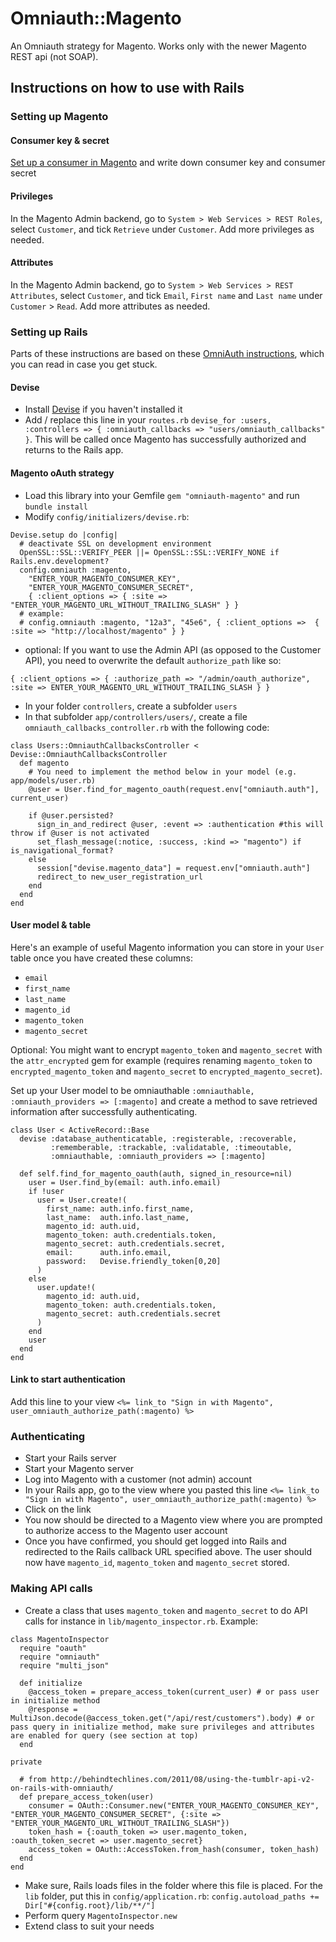 # Omniauth::Magento

An Omniauth strategy for Magento. Works only with the newer Magento REST api (not SOAP).

## Instructions on how to use with Rails

### Setting up Magento

#### Consumer key & secret

[Set up a consumer in Magento](http://www.magentocommerce.com/api/rest/authentication/oauth_configuration.html) and write down consumer key and consumer secret

#### Privileges

In the Magento Admin backend, go to `System > Web Services > REST Roles`, select `Customer`, and tick `Retrieve` under `Customer`. Add more privileges as needed.

#### Attributes

In the Magento Admin backend, go to `System > Web Services > REST Attributes`, select `Customer`, and tick `Email`, `First name` and `Last name` under `Customer` > `Read`. Add more attributes as needed.

### Setting up Rails

Parts of these instructions are based on these [OmniAuth instructions](https://github.com/plataformatec/devise/wiki/OmniAuth:-Overview), which you can read in case you get stuck.

#### Devise

* Install [Devise](https://github.com/plataformatec/devise) if you haven't installed it
* Add / replace this line in your `routes.rb` `devise_for :users, :controllers => { :omniauth_callbacks => "users/omniauth_callbacks" }`. This will be called once Magento has successfully authorized and returns to the Rails app.

#### Magento oAuth strategy

* Load this library into your Gemfile `gem "omniauth-magento"` and run `bundle install`
* Modify `config/initializers/devise.rb`:

```
Devise.setup do |config|
  # deactivate SSL on development environment
  OpenSSL::SSL::VERIFY_PEER ||= OpenSSL::SSL::VERIFY_NONE if Rails.env.development? 
  config.omniauth :magento,
    "ENTER_YOUR_MAGENTO_CONSUMER_KEY",
    "ENTER_YOUR_MAGENTO_CONSUMER_SECRET",
    { :client_options => { :site => "ENTER_YOUR_MAGENTO_URL_WITHOUT_TRAILING_SLASH" } }
  # example:
  # config.omniauth :magento, "12a3", "45e6", { :client_options =>  { :site => "http://localhost/magento" } }  
```

* optional: If you want to use the Admin API (as opposed to the Customer API), you need to overwrite the default `authorize_path` like so:

```
{ :client_options => { :authorize_path => "/admin/oauth_authorize", :site => ENTER_YOUR_MAGENTO_URL_WITHOUT_TRAILING_SLASH } }
```

* In your folder `controllers`, create a subfolder `users`
* In that subfolder `app/controllers/users/`, create a file `omniauth_callbacks_controller.rb` with the following code:

```
class Users::OmniauthCallbacksController < Devise::OmniauthCallbacksController
  def magento
    # You need to implement the method below in your model (e.g. app/models/user.rb)
    @user = User.find_for_magento_oauth(request.env["omniauth.auth"], current_user)

    if @user.persisted?
      sign_in_and_redirect @user, :event => :authentication #this will throw if @user is not activated
      set_flash_message(:notice, :success, :kind => "magento") if is_navigational_format?
    else
      session["devise.magento_data"] = request.env["omniauth.auth"]
      redirect_to new_user_registration_url
    end
  end
end
```

#### User model & table

Here's an example of useful Magento information you can store in your `User` table once you have created these columns:
* `email`
* `first_name`
* `last_name`
* `magento_id`
* `magento_token`
* `magento_secret`

Optional: You might want to encrypt `magento_token` and `magento_secret` with the `attr_encrypted` gem for example (requires renaming `magento_token` to `encrypted_magento_token` and `magento_secret` to `encrypted_magento_secret`).

Set up your User model to be omniauthable `:omniauthable, :omniauth_providers => [:magento]` and create a method to save retrieved information after successfully authenticating.

```
class User < ActiveRecord::Base  
  devise :database_authenticatable, :registerable, :recoverable,
         :rememberable, :trackable, :validatable, :timeoutable,
         :omniauthable, :omniauth_providers => [:magento]  

  def self.find_for_magento_oauth(auth, signed_in_resource=nil)
    user = User.find_by(email: auth.info.email)
    if !user
      user = User.create!(
        first_name: auth.info.first_name,                           
        last_name:  auth.info.last_name,
        magento_id: auth.uid,
        magento_token: auth.credentials.token,
        magento_secret: auth.credentials.secret,
        email:      auth.info.email,
        password:   Devise.friendly_token[0,20]
      )
    else
      user.update!(
        magento_id: auth.uid,
        magento_token: auth.credentials.token,
        magento_secret: auth.credentials.secret
      )
    end    
    user
  end         
end
```

#### Link to start authentication

Add this line to your view `<%= link_to "Sign in with Magento", user_omniauth_authorize_path(:magento) %>`

### Authenticating

* Start your Rails server
* Start your Magento server
* Log into Magento with a customer (not admin) account
* In your Rails app, go to the view where you pasted this line `<%= link_to "Sign in with Magento", user_omniauth_authorize_path(:magento) %>`
* Click on the link
* You now should be directed to a Magento view where you are prompted to authorize access to the Magento user account
* Once you have confirmed, you should get logged into Rails and redirected to the Rails callback URL specified above. The user should now have `magento_id`, `magento_token` and `magento_secret` stored.

### Making API calls

* Create a class that uses `magento_token` and `magento_secret` to do API calls for instance in `lib/magento_inspector.rb`. Example:
```
class MagentoInspector
  require "oauth"
  require "omniauth"
  require "multi_json"

  def initialize
    @access_token = prepare_access_token(current_user) # or pass user in initialize method 
    @response = MultiJson.decode(@access_token.get("/api/rest/customers").body) # or pass query in initialize method, make sure privileges and attributes are enabled for query (see section at top)
  end

private

  # from http://behindtechlines.com/2011/08/using-the-tumblr-api-v2-on-rails-with-omniauth/
  def prepare_access_token(user)
    consumer = OAuth::Consumer.new("ENTER_YOUR_MAGENTO_CONSUMER_KEY", "ENTER_YOUR_MAGENTO_CONSUMER_SECRET", {:site => "ENTER_YOUR_MAGENTO_URL_WITHOUT_TRAILING_SLASH"})
    token_hash = {:oauth_token => user.magento_token, :oauth_token_secret => user.magento_secret}
    access_token = OAuth::AccessToken.from_hash(consumer, token_hash)
  end
end
```
* Make sure, Rails loads files in the folder where this file is placed. For the `lib` folder, put this in `config/application.rb`: `config.autoload_paths += Dir["#{config.root}/lib/**/"]`
* Perform query `MagentoInspector.new`
* Extend class to suit your needs
